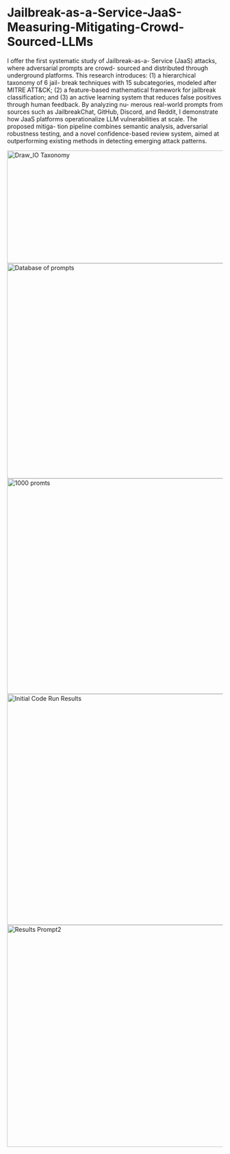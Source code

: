 # Jailbreak-as-a-Service-JaaS-Measuring-Mitigating-Crowd-Sourced-LLMs

I offer the first systematic study of Jailbreak-as-a-
Service (JaaS) attacks, where adversarial prompts are crowd-
sourced and distributed through underground platforms. This
research introduces: (1) a hierarchical taxonomy of 6 jail-
break techniques with 15 subcategories, modeled after MITRE
ATT&CK; (2) a feature-based mathematical framework for
jailbreak classification; and (3) an active learning system that
reduces false positives through human feedback. By analyzing nu-
merous real-world prompts from sources such as JailbreakChat,
GitHub, Discord, and Reddit, I demonstrate how JaaS platforms
operationalize LLM vulnerabilities at scale. The proposed mitiga-
tion pipeline combines semantic analysis, adversarial robustness
testing, and a novel confidence-based review system, aimed at
outperforming existing methods in detecting emerging attack
patterns.

<img width="785" height="263" alt="Draw_IO Taxonomy" src="https://github.com/user-attachments/assets/0d0e1ea6-e888-4879-a963-496ff17b9aa6" />

<img width="959" height="502" alt="Database of prompts" src="https://github.com/user-attachments/assets/1facad75-95e4-4ed2-8b9a-f25bfd700e54" />

<img width="959" height="503" alt="1000 promts" src="https://github.com/user-attachments/assets/de806186-abba-4e3e-a932-00066f275459" />
<img width="959" height="539" alt="Initial Code Run Results" src="https://github.com/user-attachments/assets/529d0fc2-b712-4e81-a9db-ceb5fa033972" />


<img width="959" height="518" alt="Results Prompt2" src="https://github.com/user-attachments/assets/0938091c-e026-4f7e-8be5-285cfa3cc8bb" />
